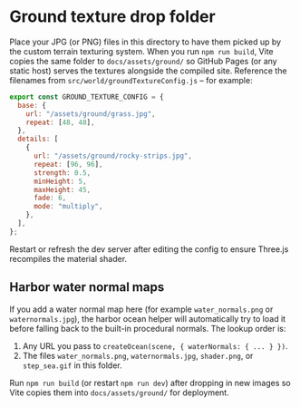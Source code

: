 # Ground texture drop folder

Place your JPG (or PNG) files in this directory to have them picked up by the
custom terrain texturing system. When you run `npm run build`, Vite copies the
same folder to `docs/assets/ground/` so GitHub Pages (or any static host) serves
the textures alongside the compiled site. Reference the filenames from
`src/world/groundTextureConfig.js` – for example:

```js
export const GROUND_TEXTURE_CONFIG = {
  base: {
    url: "/assets/ground/grass.jpg",
    repeat: [48, 48],
  },
  details: [
    {
      url: "/assets/ground/rocky-strips.jpg",
      repeat: [96, 96],
      strength: 0.5,
      minHeight: 5,
      maxHeight: 45,
      fade: 6,
      mode: "multiply",
    },
  ],
};
```

Restart or refresh the dev server after editing the config to ensure Three.js
recompiles the material shader.

## Harbor water normal maps

If you add a water normal map here (for example `water_normals.png` or
`waternormals.jpg`), the harbor ocean helper will automatically try to load it
before falling back to the built-in procedural normals. The lookup order is:

1. Any URL you pass to `createOcean(scene, { waterNormals: { ... } })`.
2. The files `water_normals.png`, `waternormals.jpg`, `shader.png`, or `step_sea.gif`
   in this folder.

Run `npm run build` (or restart `npm run dev`) after dropping in new images so
Vite copies them into `docs/assets/ground/` for deployment.
